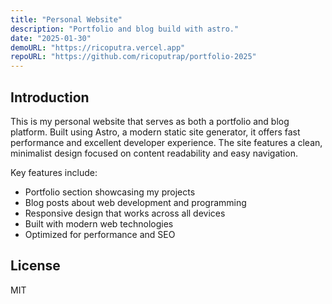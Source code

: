 ```yaml
---
title: "Personal Website"
description: "Portfolio and blog build with astro."
date: "2025-01-30"
demoURL: "https://ricoputra.vercel.app"
repoURL: "https://github.com/ricoputrap/portfolio-2025"
---
```


## Introduction

This is my personal website that serves as both a portfolio and blog platform. Built using Astro, a modern static site generator, it offers fast performance and excellent developer experience. The site features a clean, minimalist design focused on content readability and easy navigation.

Key features include:
- Portfolio section showcasing my projects
- Blog posts about web development and programming
- Responsive design that works across all devices
- Built with modern web technologies
- Optimized for performance and SEO

## License

MIT
